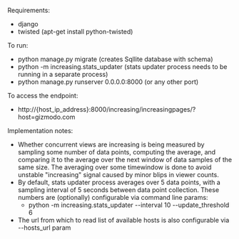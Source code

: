 Requirements:
- django
- twisted (apt-get install python-twisted)

To run:
- python manage.py migrate    (creates Sqllite database with schema)
- python -m increasing.stats_updater   (stats updater process needs to be running in a separate process)
- python manage.py runserver 0.0.0.0:8000  (or any other port)

To access the endpoint:
- http://{host_ip_address}:8000/increasing/increasingpages/?host=gizmodo.com


Implementation notes:
- Whether concurrent views are increasing is being measured by sampling some number of data points, computing the average, and comparing it to the average over the next window of data samples of the same size.  The averaging over some timewindow is done to avoid unstable "increasing" signal caused by minor blips in viewer counts.
- By default, stats updater process averages over 5 data points, with a sampling interval of 5 seconds between data point collection.  These numbers are (optionally) configurable via command line params:
  -  python -m increasing.stats_updater --interval 10 --update_threshold 6
- The url from which to read list of available hosts is also configurable via --hosts_url param

